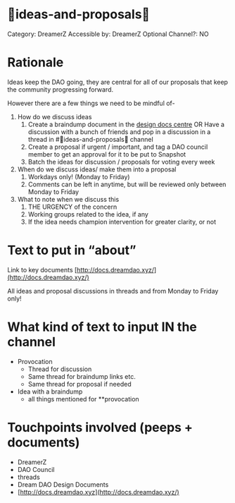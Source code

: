 # 🧠ideas-and-proposals📝

Category: DreamerZ
Accessible by: DreamerZ
Optional Channel?: NO

# Rationale

Ideas keep the DAO going, they are central for all of our proposals that keep the community progressing forward.

However there are a few things we need to be mindful of-

1. How do we discuss ideas
    1. Create a braindump document in the [design docs centre](../../../Design%20Documents%20&%20Braindumps%2096c62424d0454ec2bd5170ad5dce5dae.md)
    OR
    Have a discussion with a bunch of friends and pop in a discussion in a thread in #🧠ideas-and-proposals📝 channel
    2. Create a proposal if urgent / important, and tag a DAO council member to get an approval for it to be put to Snapshot
    3. Batch the ideas for discussion / proposals for voting  every week
2. When do we discuss ideas/ make them into a proposal
    1. Workdays only! (Monday to Friday)
    2. Comments can be left in anytime, but will be reviewed only between Monday to Friday
3. What to note when we discuss this
    1. THE URGENCY of the concern
    2. Working groups related to the idea, if any
    3. If the idea needs champion intervention for greater clarity, or not

# Text to put in “about”

Link to key documents [http://docs.dreamdao.xyz/](http://docs.dreamdao.xyz/)

All ideas and proposal discussions in threads and from Monday to Friday only!

# What kind of text to input IN the channel

- Provocation
    - Thread for discussion
    - Same thread for braindump links etc.
    - Same thread for proposal if needed
- Idea with a braindump
    - all things mentioned for **provocation

# Touchpoints involved (peeps + documents)

- DreamerZ
- DAO Council
- threads
- Dream DAO Design Documents
- [http://docs.dreamdao.xyz](http://docs.dreamdao.xyz/)